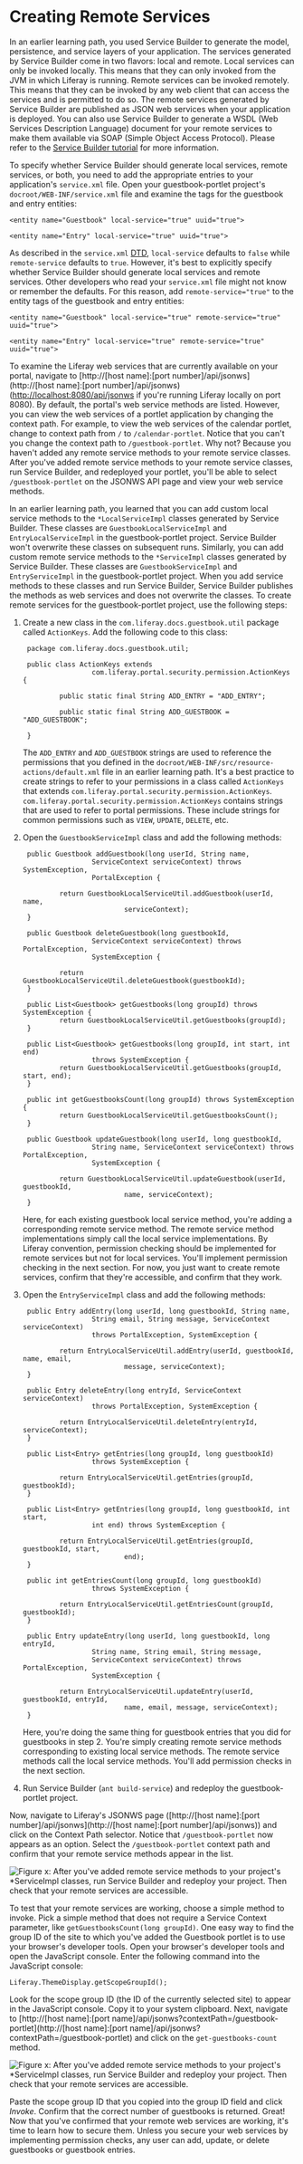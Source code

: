 # Creating Remote Services

In an earlier learning path, you used Service Builder to generate the model,
persistence, and service layers of your application. The services generated by
Service Builder come in two flavors: local and remote. Local services can only
be invoked locally. This means that they can only invoked from the JVM in which
Liferay is running. Remote services can be invoked remotely. This means that
they can be invoked by any web client that can access the services and is
permitted to do so. The remote services generated by Service Builder are
published as JSON web services when your application is deployed. You can also
use Service Builder to generate a WSDL (Web Services Description Language)
document for your remote services to make them available via SOAP (Simple Object
Access Protocol). Please refer to the
[Service Builder tutorial](https://dev.liferay.com/develop/tutorials/-/knowledge_base/6-2/what-is-service-builder)
for more information.

To specify whether Service Builder should generate local services, remote
services, or both, you need to add the appropriate entries to your application's
`service.xml` file. Open your guestbook-portlet project's
`docroot/WEB-INF/service.xml` file and examine the tags for the guestbook and
entry entities:

    <entity name="Guestbook" local-service="true" uuid="true">

    <entity name="Entry" local-service="true" uuid="true">

As described in the `service.xml`
[DTD](http://docs.liferay.com/portal/6.2/definitions), `local-service` defaults
to `false` while `remote-service` defaults to `true`. However, it's best to
explicitly specify whether Service Builder should generate local services and
remote services. Other developers who read your `service.xml` file might not
know or remember the defaults. For this reason, add `remote-service="true"` to
the entity tags of the guestbook and entry entities:

    <entity name="Guestbook" local-service="true" remote-service="true" uuid="true">

    <entity name="Entry" local-service="true" remote-service="true" uuid="true">

To examine the Liferay web services that are currently available on your portal,
navigate to [http://\[host name\]:\[port number\]/api/jsonws](http://[host name]:[port number]/api/jsonws) ([http://localhost:8080/api/jsonws](http://localhost:8080/api/jsonws)
if you're running Liferay locally on port 8080). By default, the portal's web
service methods are listed. However, you can view the web services of a portlet
application by changing the context path. For example, to view the web services
of the calendar portlet, change to context path from `/` to `/calendar-portlet`.
Notice that you can't you change the context path to `/guestbook-portlet`. Why
not? Because you haven't added any remote service methods to your remote
service classes. After you've added remote service methods to your remote
service classes, run Service Builder, and redeployed your portlet, you'll be
able to select `/guestbook-portlet` on the JSONWS API page and view your web
service methods.

In an earlier learning path, you learned that you can add custom local service
methods to the `*LocalServiceImpl` classes generated by Service Builder. These
classes are `GuestbookLocalServiceImpl` and `EntryLocalServiceImpl` in the
guestbook-portlet project. Service Builder won't overwrite these classes on
subsequent runs. Similarly, you can add custom remote service methods to the
`*ServiceImpl` classes generated by Service Builder. These classes are
`GuestbookServiceImpl` and `EntryServiceImpl` in the guestbook-portlet project.
When you add service methods to these classes and run Service Builder, Service
Builder publishes the methods as web services and does not overwrite the
classes. To create remote services for the guestbook-portlet project, use the
following steps:

1. Create a new class in the `com.liferay.docs.guestbook.util` package called
   `ActionKeys`. Add the following code to this class:

        package com.liferay.docs.guestbook.util;

        public class ActionKeys extends
                        com.liferay.portal.security.permission.ActionKeys {

                public static final String ADD_ENTRY = "ADD_ENTRY";

                public static final String ADD_GUESTBOOK = "ADD_GUESTBOOK";

        }

    The `ADD_ENTRY` and `ADD_GUESTBOOK` strings are used to reference the
    permissions that you defined in the
    `docroot/WEB-INF/src/resource-actions/default.xml` file in an earlier
    learning path. It's a best practice to create strings to refer to your
    permissions in a class called `ActionKeys` that extends
    `com.liferay.portal.security.permission.ActionKeys`.
    `com.liferay.portal.security.permission.ActionKeys` contains strings that
    are used to refer to portal permissions. These include strings for common
    permissions such as `VIEW`, `UPDATE`, `DELETE`, etc.

2. Open the `GuestbookServiceImpl` class and add the following methods:

        public Guestbook addGuestbook(long userId, String name,
                        ServiceContext serviceContext) throws SystemException,
                        PortalException {

                return GuestbookLocalServiceUtil.addGuestbook(userId, name,
                                serviceContext);
        }

        public Guestbook deleteGuestbook(long guestbookId,
                        ServiceContext serviceContext) throws PortalException,
                        SystemException {
                
                return GuestbookLocalServiceUtil.deleteGuestbook(guestbookId);
        }

        public List<Guestbook> getGuestbooks(long groupId) throws SystemException {
                return GuestbookLocalServiceUtil.getGuestbooks(groupId);
        }

        public List<Guestbook> getGuestbooks(long groupId, int start, int end)
                        throws SystemException {
                return GuestbookLocalServiceUtil.getGuestbooks(groupId, start, end);
        }

        public int getGuestbooksCount(long groupId) throws SystemException {
                return GuestbookLocalServiceUtil.getGuestbooksCount();
        }

        public Guestbook updateGuestbook(long userId, long guestbookId,
                        String name, ServiceContext serviceContext) throws PortalException,
                        SystemException {
                
                return GuestbookLocalServiceUtil.updateGuestbook(userId, guestbookId,
                                name, serviceContext);
        }

    Here, for each existing guestbook local service method, you're adding a
    corresponding remote service method. The remote service method
    implementations simply call the local service implementations. By Liferay
    convention, permission checking should be implemented for remote services
    but not for local services. You'll implement permission checking in the next
    section. For now, you just want to create remote services, confirm that
    they're accessible, and confirm that they work.

3. Open the `EntryServiceImpl` class and add the following methods:

        public Entry addEntry(long userId, long guestbookId, String name,
                        String email, String message, ServiceContext serviceContext)
                        throws PortalException, SystemException {

                return EntryLocalServiceUtil.addEntry(userId, guestbookId, name, email,
                                message, serviceContext);
        }

        public Entry deleteEntry(long entryId, ServiceContext serviceContext)
                        throws PortalException, SystemException {

                return EntryLocalServiceUtil.deleteEntry(entryId, serviceContext);
        }

        public List<Entry> getEntries(long groupId, long guestbookId)
                        throws SystemException {

                return EntryLocalServiceUtil.getEntries(groupId, guestbookId);
        }

        public List<Entry> getEntries(long groupId, long guestbookId, int start,
                        int end) throws SystemException {

                return EntryLocalServiceUtil.getEntries(groupId, guestbookId, start,
                                end);
        }

        public int getEntriesCount(long groupId, long guestbookId)
                        throws SystemException {

                return EntryLocalServiceUtil.getEntriesCount(groupId, guestbookId);
        }

        public Entry updateEntry(long userId, long guestbookId, long entryId,
                        String name, String email, String message,
                        ServiceContext serviceContext) throws PortalException,
                        SystemException {

                return EntryLocalServiceUtil.updateEntry(userId, guestbookId, entryId,
                                name, email, message, serviceContext);
        }

    Here, you're doing the same thing for guestbook entries that you did for
    guestbooks in step 2. You're simply creating remote service methods
    corresponding to existing local service methods. The remote service methods
    call the local service methods. You'll add permission checks in the next
    section.

4. Run Service Builder (`ant build-service`) and redeploy the guestbook-portlet
   project.

Now, navigate to Liferay's JSONWS page
([http://\[host name\]:\[port number\]/api/jsonws](http://[host name]:[port number]/api/jsonws))
and click on the Context Path selector. Notice that `/guestbook-portlet` now
appears as an option. Select the `/guestbook-portlet` context path and confirm
that your remote service methods appear in the list.

![Figure x: After you've added remote service methods to your project's `*ServiceImpl` classes, run Service Builder and redeploy your project. Then check that your remote services are accessible.](../../images/jsonws-guestbook.png) 

To test that your remote services are working, choose a simple method to invoke.
Pick a simple method that does not require a Service Context parameter, like
`getGuestbooksCount(long groupId)`. One easy way to find the group ID of the
site to which you've added the Guestbook portlet is to use your browser's
developer tools. Open your browser's developer tools and open the JavaScript
console. Enter the following command into the JavaScript console:

    Liferay.ThemeDisplay.getScopeGroupId();

Look for the scope group ID (the ID of the currently selected site) to appear in the JavaScript console. Copy it to your system clipboard. Next, navigate to
[http://\[host name\]:\[port name\]/api/jsonws?contextPath=/guestbook-portlet](http://\[host name\]:\[port name\]/api/jsonws?contextPath=/guestbook-portlet) and click on the `get-guestbooks-count` method.

![Figure x: After you've added remote service methods to your project's `*ServiceImpl` classes, run Service Builder and redeploy your project. Then check that your remote services are accessible.](../../images/jsonws-guestbook-invoke.png) 

Paste the scope group ID that you copied into the group ID field and click
*Invoke*. Confirm that the correct number of guestbooks is returned. Great! Now
that you've confirmed that your remote web services are working, it's time to
learn how to secure them. Unless you secure your web services by implementing
permission checks, any user can add, update, or delete guestbooks or guestbook
entries.
